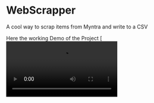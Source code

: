 # WebScrapper
A cool way to scrap items from Myntra and write to a CSV

Here the working Demo of the Project
[![Watch the video](https://github.com/suprith-n/WebScrapper/blob/main/Demo/Webscrapper.movhttps://raw.githubusercontent.com/yourusername/yourrepository/main/assets/video.mp4)


